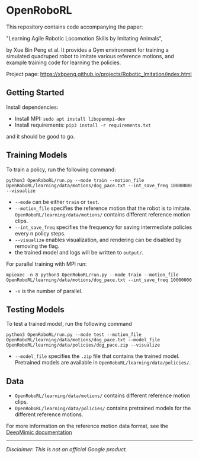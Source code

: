 # OpenRoboRL

This repository contains code accompanying the paper:

"Learning Agile Robotic Locomotion Skills by Imitating Animals",

by Xue Bin Peng et al. It provides a Gym environment for training a simulated quadruped robot to imitate various reference motions, and example training code for learning the policies.

Project page: https://xbpeng.github.io/projects/Robotic_Imitation/index.html

## Getting Started

Install dependencies:

- Install MPI: `sudo apt install libopenmpi-dev`
- Install requirements: `pip3 install -r requirements.txt`

and it should be good to go.

## Training Models

To train a policy, run the following command:

``python3 OpenRoboRL/run.py --mode train --motion_file OpenRoboRL/learning/data/motions/dog_pace.txt --int_save_freq 10000000 --visualize``

- `--mode` can be either `train` or `test`.
- `--motion_file` specifies the reference motion that the robot is to imitate. `OpenRoboRL/learning/data/motions/` contains different reference motion clips.
- `--int_save_freq` specifies the frequency for saving intermediate policies every n policy steps.
- `--visualize` enables visualization, and rendering can be disabled by removing the flag.
- the trained model and logs will be written to `output/`.

For parallel training with MPI run:

``mpiexec -n 8 python3 OpenRoboRL/run.py --mode train --motion_file OpenRoboRL/learning/data/motions/dog_pace.txt --int_save_freq 10000000``

- `-n` is the number of parallel.

## Testing Models

To test a trained model, run the following command

``python3 OpenRoboRL/run.py --mode test --motion_file OpenRoboRL/learning/data/motions/dog_pace.txt --model_file OpenRoboRL/learning/data/policies/dog_pace.zip --visualize``

- `--model_file` specifies the `.zip` file that contains the trained model. Pretrained models are available in `OpenRoboRL/learning/data/policies/`.


## Data

- `OpenRoboRL/learning/data/motions/` contains different reference motion clips.
- `OpenRoboRL/learning/data/policies/` contains pretrained models for the different reference motions.

For more information on the reference motion data format, see the [DeepMimic documentation](https://github.com/xbpeng/DeepMimic)

---

*Disclaimer: This is not an official Google product.*

